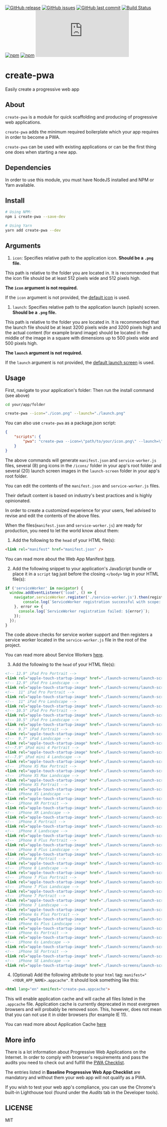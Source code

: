 [![GitHub release](https://img.shields.io/github/release/scriptex/create-pwa.svg)](https://github.com/scriptex/create-pwa/releases/latest)
[![GitHub issues](https://img.shields.io/github/issues/scriptex/create-pwa.svg)](https://github.com/scriptex/create-pwa/issues)
[![GitHub last commit](https://img.shields.io/github/last-commit/scriptex/create-pwa.svg)](https://github.com/scriptex/create-pwa/commits/master)
[![Build Status](https://travis-ci.org/scriptex/create-pwa.svg?branch=master)](https://travis-ci.org/scriptex/create-pwa)
[![npm](https://img.shields.io/npm/dt/create-pwa.svg)](https://www.npmjs.com/package/create-pwa)
[![npm](https://img.shields.io/npm/v/create-pwa.svg)](https://www.npmjs.com/package/create-pwa)
[![Analytics](https://ga-beacon.appspot.com/UA-83446952-1/github.com/scriptex/create-pwa/README.md)](https://github.com/scriptex/create-pwa/)

# create-pwa

Easily create a progressive web app

## About

`create-pwa` is a module for quick scaffolding and producing of progressive web applications.

`create-pwa` adds the minimum required boilerplate which your app requires in order to become a PWA.

`create-pwa` can be used with existing applications or can be the first thing one does when starting a new app.

## Dependencies

In order to use this module, you must have NodeJS installed and NPM or Yarn available.

## Install

```sh
# Using NPM:
npm i create-pwa --save-dev

# Using Yarn
yarn add create-pwa --dev
```

## Arguments

1. `icon`: Specifies relative path to the application icon. **Should be a `.png` file.**

This path is relative to the folder you are located in. It is recommended that the icon file should be at least 512 pixels wide and 512 pixels high.

**The `icon` argument is not required.**

If the `icon` argument is not provided, the [default icon](https://github.com/scriptex/create-pwa/blob/master/icon.png) is used.

1. `launch`: Specifies relative path to the application launch (splash) screen. **Should be a `.png` file.**

This path is relative to the folder you are located in. It is recommended that the launch file should be at least 3200 pixels wide and 3200 pixels high and the actual content (for example brand image) should be located in the middle of the image in a square with dimensions up to 500 pixels wide and 500 pixels high.

**The `launch` argument is not required.**

If the `launch` argument is not provided, the [default launch screen](https://github.com/scriptex/create-pwa/blob/master/launch.png) is used.

## Usage

First, navigate to your application's folder:
Then run the install command (see above)

```sh
cd your/app/folder

create-pwa --icon="./icon.png" --launch="./launch.png"
```

You can also use `create-pwa` as a package.json script:

```json
{
	"scripts": {
		"pwa": "create-pwa --icon=\"path/to/your/icon.png\" --launch=\"path/to/your/launch.png\""
	}
}
```

The above commands will generate `manifest.json` and `service-worker.js` files, several (8) png icons in the `/icons/` folder in your app's root folder and several (20) launch screen images in the `launch-screen` folder in your app's root folder.

You can edit the contents of the `manifest.json` and `service-worker.js` files.

Their default content is based on industry's best practices and is highly opinionated.

In order to create a customized experience for your users, feel advised to revise and edit the contents of the above files.

When the files(`manifest.json` and `service-worker.js`) are ready for production, you need to let the world know about them:

1.  Add the following to the `head` of your HTML file(s):

```html
<link rel="manifest" href="manifest.json" />
```

You can read more about the Web App Manifest [here](https://developers.google.com/web/fundamentals/web-app-manifest/).

2.  Add the following snippet to your application's JavaScript bundle or place it in a `script` tag just before the closing `</body>` tag in your HTML file(s):

```javascript
if ('serviceWorker' in navigator) {
  window.addEventListener('load', () => {
    navigator.serviceWorker.register('./service-worker.js').then(registration => {
        console.log(`ServiceWorker registration successful with scope: ${registration.scope}`);
    }, error => {
      console.log(`ServiceWorker registration failed: ${error}`);
    });
  });
}
```
The code above checks for service worker support and then registers a service worker located in the `service-worker.js` file in the root of the project.

You can read more about Service Workers [here](https://developers.google.com/web/fundamentals/primers/service-workers/).

3. Add the following to the `head` of your HTML file(s):

```html
<!-- 12.9" iPad Pro Portrait -->
<link rel="apple-touch-startup-image" href="./launch-screens/launch-screen-2048x2732.png" media="(device-width: 2048px) and (device-height: 2732px) and (orientation: portrait)" />
<!-- 12.9" iPad Pro Landscape -->
<link rel="apple-touch-startup-image" href="./launch-screens/launch-screen-2732x2048.png" media="(device-width: 2732px) and (device-height: 2048px) and (orientation: landscape)" />
<!--  11" iPad Pro Portrait -->
<link rel="apple-touch-startup-image" href="./launch-screens/launch-screen-1668x2388.png" media="(device-width: 1668px) and (device-height: 2388px) and (orientation: portrait)" />
<!--  11" iPad Pro Landscape -->
<link rel="apple-touch-startup-image" href="./launch-screens/launch-screen-2388x1668.png" media="(device-width: 2388px) and (device-height: 1668px) and (orientation: landscape)" />
<!-- 10.5" iPad Pro Portrait -->
<link rel="apple-touch-startup-image" href="./launch-screens/launch-screen-1668x2224.png" media="(device-width: 1668px) and (device-height: 2224px) and (orientation: portrait)" />
<!-- 10.5" iPad Pro Landscape -->
<link rel="apple-touch-startup-image" href="./launch-screens/launch-screen-2224x1668.png" media="(device-width: 2224px) and (device-height: 1668px) and (orientation: landscape)" />
<!--  9.7" iPad Portrait -->
<link rel="apple-touch-startup-image" href="./launch-screens/launch-screen-1536x2048.png" media="(device-width: 1536px) and (device-height: 2048px) and (orientation: portrait)" />
<!--  9.7" iPad Landscape -->
<link rel="apple-touch-startup-image" href="./launch-screens/launch-screen-2048x1536.png" media="(device-width: 2048px) and (device-height: 1536px) and (orientation: landscape)" />
<!--7.9" iPad mini 4 Portrait -->
<link rel="apple-touch-startup-image" href="./launch-screens/launch-screen-1536x2048.png" media="(device-width: 1536px) and (device-height: 2048px) and (orientation: portrait)" />
<!--7.9" iPad mini 4 Landscape -->
<link rel="apple-touch-startup-image" href="./launch-screens/launch-screen-2048x1536.png" media="(device-width: 2048px and (device-height: 1536px) and (orientation: landscape)" />
<!--  iPhone XS Max Portrait -->
<link rel="apple-touch-startup-image" href="./launch-screens/launch-screen-1242x2688.png" media="(device-width: 1242px and (device-height: 2688px) and (orientation: portrait)" />
<!--  iPhone XS Max Landscape -->
<link rel="apple-touch-startup-image" href="./launch-screens/launch-screen-2688x1242.png" media="(device-width: 2688px) and (device-height: 142px) and (orientation: landscape)" />
<!--  iPhone XS Portrait -->
<link rel="apple-touch-startup-image" href="./launch-screens/launch-screen-1125x2436.png" media="(device-width: 1125px) and (device-height: 236px) and (orientation: portrait)" />
<!--  iPhone XS Landscape -->
<link rel="apple-touch-startup-image" href="./launch-screens/launch-screen-2436x1125.png" media="(device-width: 2436px) and (device-height: 1125px) and (orientation: landscape)" />
<!--  iPhone XR Portrait -->
<link rel="apple-touch-startup-image" href="./launch-screens/launch-screen-828x1792.png" media="(device-width: 828px) and (device-height: 192px) and (orientation: portrait)" />
<!--  iPhone XR Landscape -->
<link rel="apple-touch-startup-image" href="./launch-screens/launch-screen-1792x828.png" media="(device-width: 1792px) and (device-height: 28px) and (orientation: landscape)" />
<!--  iPhone X Portrait -->
<link rel="apple-touch-startup-image" href="./launch-screens/launch-screen-1125x2436.png" media="(device-width: 1125px) and (device-height: 236px) and (orientation: portrait)" />
<!--  iPhone X Landscape -->
<link rel="apple-touch-startup-image" href="./launch-screens/launch-screen-2436x1125.png" media="(device-width: 2436px and (device-height: 1125px) and (orientation: landscape)" />
<!--  iPhone 8 Plus Portrait -->
<link rel="apple-touch-startup-image" href="./launch-screens/launch-screen-1242x2208.png" media="(device-width: 1242px and (device-height: 2208px) and (orientation: portrait)" />
<!--  iPhone 8 Plus Landscape -->
<link rel="apple-touch-startup-image" href="./launch-screens/launch-screen-2208x1242.png" media="(device-width: 2208px) and (device-height: 1242px) and (orientation: landscape)" />
<!--  iPhone 8 Portrait -->
<link rel="apple-touch-startup-image" href="./launch-screens/launch-screen-750x1334.png" media="(device-width: 750px) and (device-height: 134px) and (orientation: portrait)" />
<!--  iPhone 8 Landscape -->
<link rel="apple-touch-startup-image" href="./launch-screens/launch-screen-1334x750.png" media="(device-width: 1334px and (device-height: 750px) and (orientation: landscape)" />
<!--  iPhone 7 Plus Portrait -->
<link rel="apple-touch-startup-image" href="./launch-screens/launch-screen-1242x2208.png" media="(device-width: 1242px and (device-height: 2208px) and (orientation: portrait)" />
<!--  iPhone 7 Plus Landscape -->
<link rel="apple-touch-startup-image" href="./launch-screens/launch-screen-2208x1242.png" media="(device-width: 2208px) and (device-height: 1242px) and (orientation: landscape)" />
<!--  iPhone 7 Portrait -->
<link rel="apple-touch-startup-image" href="./launch-screens/launch-screen-750x1334.png" media="(device-width: 750px) and (device-height: 134px) and (orientation: portrait)" />
<!--  iPhone 7 Landscape -->
<link rel="apple-touch-startup-image" href="./launch-screens/launch-screen-1334x750.png" media="(device-width: 1334px and (device-height: 750px) and (orientation: landscape)" />
<!--  iPhone 6s Plus Portrait -->
<link rel="apple-touch-startup-image" href="./launch-screens/launch-screen-1242x2208.png" media="(device-width: 1242px and (device-height: 2208px) and (orientation: portrait)" />
<!--  iPhone 6s Plus Landscape -->
<link rel="apple-touch-startup-image" href="./launch-screens/launch-screen-2208x1242.png" media="(device-width: 2208px) and (device-height: 1242px) and (orientation: landscape)" />
<!--  iPhone 6s Portrait -->
<link rel="apple-touch-startup-image" href="./launch-screens/launch-screen-750x1334.png" media="(device-width: 750px) and (device-height: 134px) and (orientation: portrait)" />
<!--  iPhone 6s Landscape -->
<link rel="apple-touch-startup-image" href="./launch-screens/launch-screen-1334x750.png" media="(device-width: 1334px) and (device-height: 50px) and (orientation: landscape)" />
<!--  iPhone SE Portrait -->
<link rel="apple-touch-startup-image" href="./launch-screens/launch-screen-640x1136.png" media="(device-width: 640px) and (device-height: 136px) and (orientation: portrait)" />
<!--  iPhone SE Landscape -->
<link rel="apple-touch-startup-image" href="./launch-screens/launch-screen-1136x640.png" media="(device-width: 1136px) and (device-height: 640px) and (orientation: landscape)" />
```

4. (Optional) Add the following attribute to your `html` tag: `manifest="<YOUR_APP_NAME>.appcache"`. It should look something like this:

```html
<html lang="en" manifest="create-pwa.appcache">
```

This will enable application cache and will cache all files listed in the `.appcache` file.
Application cache is currently deprecated in most evergreen browsers and will probably be removed soon.
This, however, does not mean that you can not use it in older browsers (for example IE 11).

You can read more about Application Cache [here](https://developer.mozilla.org/en-US/docs/Web/HTML/Using_the_application_cache)

## More info

There is a lot information about Progressive Web Applications on the Internet.
In order to comply with browser's requirements and pass the audits you need to check out and fulfill the [PWA Checklist](https://developers.google.com/web/progressive-web-apps/checklist).

The entries listed in **Baseline Progressive Web App Checklist** are mandatory and without them your web app will not qualify as a PWA.

If you wish to test your web app's compliance, you can use the Chrome's built-in Lighthouse tool (found under the _Audits_ tab in the Developer tools).

## LICENSE

MIT
